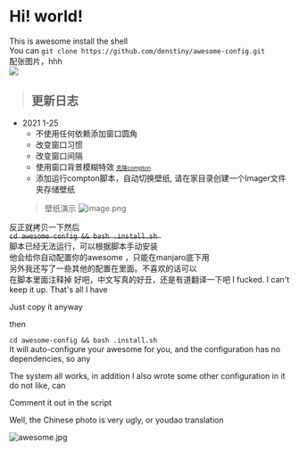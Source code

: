 # Hi! world!
This is awesome install the shell       
You can `git clone https://github.com/denstiny/awesome-config.git`      
配张图片，hhh       
![](https://i.bmp.ovh/imgs/2020/05/fce9611a63c196ee.png)

> ## 更新日志  <br>  
* 2021 1-25  
	* 不使用任何依赖添加窗口圆角
	* 改变窗口习惯
	* 改变窗口间隔
	* 使用窗口背景模糊特效 <u><font size=1>克隆[compton](https://github.com/denstiny/compton)</font></u>
	* 添加运行compton脚本，自动切换壁纸, 请在家目录创建一个Imager文件夹存储壁纸
	> 壁纸演示
	![image.png](https://i.loli.net/2021/01/25/rYTiw57KQscAzRV.png)

反正就拷贝一下然后    
~~` cd awesome-config && bash .install.sh  `~~  
脚本已经无法运行，可以根据脚本手动安装  
他会给你自动配置你的awesome ，只能在manjaro底下用           
另外我还写了一些其他的配置在里面。不喜欢的话可以  
在脚本里面注释掉
好吧，中文写真的好丑，还是有道翻译一下吧
I fucked. I can't keep it up. That's all I have

Just copy it anyway

then


`cd awesome-config && bash .install.sh `  
It will auto-configure your awesome for you, and the configuration has no dependencies, so any

The system all works, in addition I also wrote some other configuration in it do not like, can

Comment it out in the script

Well, the Chinese photo is very ugly, or youdao translation 

![awesome.jpg](https://ftp.bmp.ovh/imgs/2020/05/b4baa7ed0ca7ae54.png)
